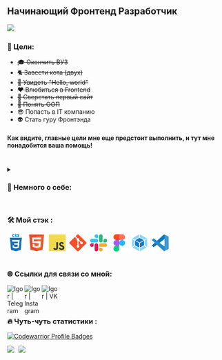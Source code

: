 ## Начинающий Фронтенд Разработчик
![](https://komarev.com/ghpvc/?username=Speedewow)
### 🎯 Цели:
- ~~🎓 Окончить ВУЗ~~
- ~~🐈 Завести кота (двух)~~
- ~~💬 Увидеть "Hello, world"~~
- ~~❤️ Влюбиться в Frontend~~
- ~~💩 Сверстать первый сайт~~
- ~~🙉 Понять ООП~~
- 😎 Попасть в IT компанию
- 👽 Стать гуру Фронтэнда

#### Как видите, главные цели мне еще предстоит выполнить, и тут мне понадобится ваша помощь!
#

<details>
<summary><h3>📝 Немного о себе:</h3></summary>
<p>Меня зовут Игорь, будем знакомы. Моя жизнь, как и у большинства людей, началась в 1998 году. Школа, взросление, первая любовь, азарт, друзья, беззаботное время, университет. Все это, как ни странно, у меня было, но чего-то не хватало! Все изменилось, когда я познакомился с Фронтэндом. Но, до этого, небольшая предыстория.</p>
<p>В школе, на уроке информатики, я впервые увидел код. Это был код, написанный на Pascal ABC. Не удивительно, что мне захотелось сразу же стереть себе память, как в известном фильме. (Хочу извиниться, возможно, я кого-то обидел). Я терпел, как мог, и, наконец, когда информатика закончилась, стал спать спокойно. В школе мы с друзьями любили проводить время за компьютерными играми. У нас даже своя команда была. В те времена, у любой, уважающей себя, команды, должен был быть свой сайт. (Нам так казалось).И честь, делать сайт, выпала мне. Это был где-то 2009 год, мой выбор пал на uCoz. От настоящей разработки это было, как до Луны пешком. Но, мне казалось, что я крут!Тогда я понял, мне нравится что-то создавать! Правда, пока не понимал, что конкретно. Потом были: универ, работа, армия, в общем, все как у всех, но какое-то чувство меня не покидало. Я решил попробовать что-нибудь новое, а новое это - хорошое забытае старое.</p>
<p>И вот, я решился, оценил рынок, начал искать курсы. Мой выбор пал на Фронтенд. И с того момента я ни секунды не жалел о своем выборе. Мне всегда нравилось что-то создавать, а во Фронтенде, ты не просто создаешь, ты еще и видишь результат своего труда практически моментально. Конечно, до эксперта в области Фронтенд-разработки мне пока далеко. Но изо дня в день я прикладываю максимум усилий для совершенствования своих навыков.</p>
</details>

#
### :hammer_and_wrench: Мой стэк :
<div>
  <img src="https://github.com/devicons/devicon/blob/master/icons/css3/css3-plain-wordmark.svg"  title="CSS3" alt="CSS" width="40" height="40"/>&nbsp;
  <img src="https://github.com/devicons/devicon/blob/master/icons/html5/html5-original.svg" title="HTML5" alt="HTML" width="40" height="40"/>&nbsp;
  <img src="https://github.com/devicons/devicon/blob/master/icons/javascript/javascript-original.svg" title="JavaScript" alt="JavaScript" width="40" height="40"/>&nbsp;
  <img src="https://github.com/devicons/devicon/blob/master/icons/git/git-original.svg" title="Git" **alt="Git" width="40" height="40"/>&nbsp;
  <img src="https://github.com/devicons/devicon/blob/master/icons/slack/slack-original.svg" title="Slack" **alt="slack" width="40" height="40"/>&nbsp;
  <img src="https://github.com/devicons/devicon/blob/master/icons/figma/figma-original.svg" title="Figma" **alt="Figma" width="40" height="40"/>&nbsp;
  <img src="https://github.com/devicons/devicon/blob/master/icons/webpack/webpack-original.svg" title="Webpack" **alt="webpack" width="40" height="40"/>&nbsp;
 <img src="https://github.com/devicons/devicon/blob/master/icons/vscode/vscode-original.svg" title="Vscode" **alt="vscode" width="40" height="40"/>&nbsp;
</div>

#
### :globe_with_meridians: Ссылки для связи со мной:

[<img align="left" alt="Igor | Telegram" width="40px" src="https://cdn.jsdelivr.net/npm/simple-icons@3.13.0/icons/telegram.svg" />](https://web.telegram.org/z/@Speedew0w)
[<img align="left" alt="Igor | Instagram" width="40px" src="https://cdn.jsdelivr.net/npm/simple-icons@v3/icons/instagram.svg" />](https://www.instagram.com/igorgaldovich)
[<img align="left" alt="Igor | VK" width="40px" src="https://cdn.jsdelivr.net/npm/simple-icons@v3/icons/vk.svg" />](https://vk.com/uropexxaa)
<br />
<br />

#
### :fire: Чуть-чуть статистики :

[![Codewarrior Profile Badges](https://www.codewars.com/users/Speedewow/badges/large)](https://www.codewars.com/users/Speedewow)
<div>  
<a href="https://github-readme-stats.vercel.app/api?username=Speedewow&hide=contribs&show_icons=true">
  <img  align="left" height="130" style="margin-right: 10px" src="https://github-readme-stats.vercel.app/api?username=Speedewow&hide=contribs&show_icons=true" />
</a>
<a href="https://github-readme-stats.vercel.app/api/top-langs/?username=Speedewow&layout=compact">
  <img align="left" height="130" src="https://github-readme-stats.vercel.app/api/top-langs/?username=Speedewow&layout=compact" />
</a>
</div>



 


